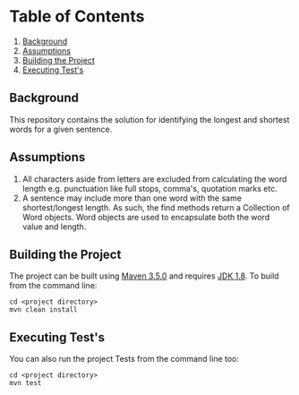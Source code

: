 # Table of Contents

1. [Background](#background)
2. [Assumptions](#assumptions)
2. [Building the Project](#building-the-project)
2. [Executing Test's](#executing-tests)
## Background
This repository contains the solution for identifying the longest and shortest words for a given sentence.
## Assumptions
1. All characters aside from letters are excluded from calculating the word length e.g. punctuation like full stops, comma's, quotation marks etc.
2. A sentence may include more than one word with the same shortest/longest length. As such, the find methods return a Collection of Word objects. Word objects are used to encapsulate both the word value and length.
## Building the Project
The project can be built using [Maven 3.5.0](https://maven.apache.org/run-maven/index.html) and requires [JDK 1.8](https://www.oracle.com/java/technologies/javase-jdk8-downloads.html). To build from the command line:
```
cd <project directory>
mvn clean install
```
## Executing Test's
You can also run the project Tests from the command line too:
```
cd <project directory>
mvn test
```
